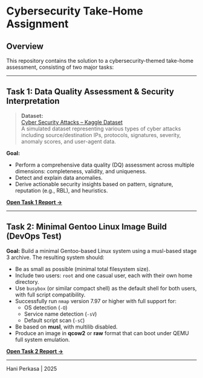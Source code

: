 # Cybersecurity Take-Home Assignment

## Overview

This repository contains the solution to a cybersecurity-themed take-home assessment, consisting of two major tasks:

---

## Task 1: Data Quality Assessment & Security Interpretation

> **Dataset:**  
> [Cyber Security Attacks – Kaggle Dataset](https://www.kaggle.com/datasets/teamincribo/cyber-security-attacks)  
> A simulated dataset representing various types of cyber attacks including source/destination IPs, protocols, signatures, severity, anomaly scores, and user-agent data.

**Goal:**
- Perform a comprehensive data quality (DQ) assessment across multiple dimensions: completeness, validity, and uniqueness.
- Detect and explain data anomalies.
- Derive actionable security insights based on pattern, signature, reputation (e.g., RBL), and heuristics.

**[Open Task 1 Report →](./task1.md)**

---

## Task 2: Minimal Gentoo Linux Image Build (DevOps Test)

**Goal:**
Build a minimal Gentoo-based Linux system using a musl-based stage 3 archive. The resulting system should:

- Be as small as possible (minimal total filesystem size).
- Include two users: `root` and one casual user, each with their own home directory.
- Use `busybox` (or similar compact shell) as the default shell for both users, with full script compatibility.
- Successfully run `nmap` version 7.97 or higher with full support for:
  - OS detection (`-O`)
  - Service name detection (`-sV`)
  - Default script scan (`-sC`)
- Be based on **musl**, with multilib disabled.
- Produce an image in **qcow2** or **raw** format that can boot under QEMU full system emulation.

**[Open Task 2 Report →](./task2.md)**

---
Hani Perkasa |
2025